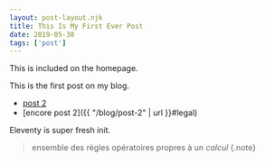 ```yaml
---
layout: post-layout.njk 
title: This Is My First Ever Post
date: 2019-05-30
tags: ['post']
---
```


<!-- résumé : début -->
This is included on the homepage.
<!-- résumé : fin -->

This is the first post on my blog.

* [post 2](../post-2)
* [encore post 2]({{ "/blog/post-2" | url }}#legal)

Eleventy is super fresh init.

> ensemble des règles opératoires propres à un *calcul*
{.note}
